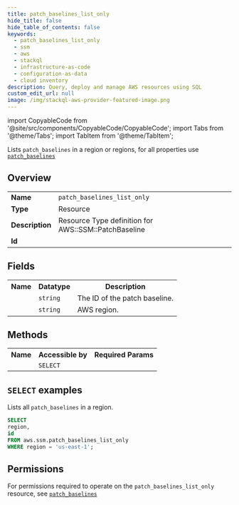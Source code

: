```yaml
---
title: patch_baselines_list_only
hide_title: false
hide_table_of_contents: false
keywords:
  - patch_baselines_list_only
  - ssm
  - aws
  - stackql
  - infrastructure-as-code
  - configuration-as-data
  - cloud inventory
description: Query, deploy and manage AWS resources using SQL
custom_edit_url: null
image: /img/stackql-aws-provider-featured-image.png
---
```


import CopyableCode from '@site/src/components/CopyableCode/CopyableCode';
import Tabs from '@theme/Tabs';
import TabItem from '@theme/TabItem';

Lists <code>patch_baselines</code> in a region or regions, for all properties use <a href="/services/serviceName/patch_baselines/"><code>patch_baselines</code></a>

## Overview
<table>
<tbody>
<tr><td><b>Name</b></td><td><code>patch_baselines_list_only</code></td></tr>
<tr><td><b>Type</b></td><td>Resource</td></tr>
<tr><td><b>Description</b></td><td>Resource Type definition for AWS::SSM::PatchBaseline</td></tr>
<tr><td><b>Id</b></td><td><CopyableCode code="aws.ssm.patch_baselines_list_only" /></td></tr>
</tbody>
</table>

## Fields
<table>
<tbody>
<tr><th>Name</th><th>Datatype</th><th>Description</th></tr><tr><td><CopyableCode code="id" /></td><td><code>string</code></td><td>The ID of the patch baseline.</td></tr>
<tr><td><CopyableCode code="region" /></td><td><code>string</code></td><td>AWS region.</td></tr>
</tbody>
</table>

## Methods

<table>
<tbody>
  <tr>
    <th>Name</th>
    <th>Accessible by</th>
    <th>Required Params</th>
  </tr>
  <tr>
    <td><CopyableCode code="list_resources" /></td>
    <td><code>SELECT</code></td>
    <td><CopyableCode code="region" /></td>
  </tr>
</tbody>
</table>

## `SELECT` examples
Lists all <code>patch_baselines</code> in a region.
```sql
SELECT
region,
id
FROM aws.ssm.patch_baselines_list_only
WHERE region = 'us-east-1';
```


## Permissions

For permissions required to operate on the <code>patch_baselines_list_only</code> resource, see <a href="/services/ssm/patch_baselines/#permissions"><code>patch_baselines</code></a>

